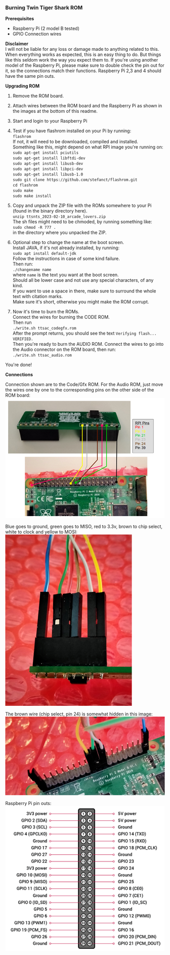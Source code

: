 ### Burning Twin Tiger Shark ROM

**Prerequisites**
* Raspberry Pi (2 model B tested)
* GPIO Connection wires

**Disclaimer** \
I will not be liable for any loss or damage made to anything related to this.
When everything works as expected, this is an easy thing to do. But things like this seldom work the way you expect them to.
If you're using another model of the Raspberry Pi, please make sure to double check the pin out for it, so the connections match their functions.
Raspberry Pi 2,3 and 4 should have the same pin outs.

**Upgrading ROM**
1. Remove the ROM board.

2. Attach wires between the ROM board and the Raspberry Pi as shown in the images at the bottom of this readme.

3. Start and login to your Raspberry Pi

4. Test if you have flashrom installed on your Pi by running: \
   `flashrom` \
   If not, it will need to be downloaded, compiled and installed. \
   Something like this, might depend on what RPI image you're running on: \
   `sudo apt-get install pciutils`\
   `sudo apt-get install libftdi-dev`\
   `sudo apt-get install libusb-dev`\
   `sudo apt-get install libpci-dev`\
   `sudo apt-get install libusb-1.0`\
   `sudo git clone https://github.com/stefanct/flashrom.git` \
   `cd flashrom`\
   `sudo make`\
   `sudo make install`

5. Copy and unpack the ZIP file with the ROMs somewhere to your Pi (found in the binary directory here).\
   `unzip ttsnts_2023-02-10_arcade_lovers.zip` \
   The sh files might need to be chmoded, by running something like:\
   `sudo chmod -R 777 .`\
   in the directory where you unpacked the ZIP.

6. Optional step to change the name at the boot screen.\
   Install JAVA, if it's not already installed, by running:\
   `sudo apt install default-jdk`  \
   Follow the instructions in case of some kind failure. \
   Then run: \
   `./changename name` \
   where `name` is the text you want at the boot screen. \
   Should all be lower case and not use any special characters, of any kind. \
   If you want to use a space in there, make sure to surround the whole text with citation marks. \
   Make sure it's short, otherwise you might make the ROM corrupt.
  
7. Now it's time to burn the ROMs.\
   Connect the wires for burning the CODE ROM. \
   Then run\
   `./write.sh ttsac_codegfx.rom` \
   After the prompt returns, you should see the text `Verifying flash... VERIFIED.` \
   Then you're ready to burn the AUDIO ROM. Connect the wires to go into the Audio connector on the ROM board, then run: \
   `./write.sh ttsac_audio.rom`
   
You're done!

**Connections**

Connection shown are to the Code/Gfx ROM. For the Audio ROM, just move the wires one by one to the corresponding pins on the other side of the ROM board:
![Alt text](pictures/home_burning_image_1.png?raw=true "Connections")

Blue goes to ground, green goes to MISO, red to 3.3v, brown to chip select, white to clock and yellow to MOSI: \
![Alt text](pictures/home_burning_image_2.png?raw=true "ROM Board Code connections")

The brown wire (chip select, pin 24) is somewhat hidden in this image: \
![Alt text](pictures/home_burning_image_3.png?raw=true "RPI connections")

Raspberry Pi pin outs: \
![Alt text](pictures/home_burning_image_4.png?raw=true "RPI pin outs")
